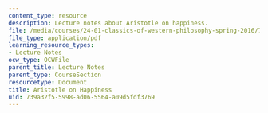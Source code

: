 ```yaml
---
content_type: resource
description: Lecture notes about Aristotle on happiness.
file: /media/courses/24-01-classics-of-western-philosophy-spring-2016/739a32f55998ad065564a09d5fdf3769_MIT24_01S16_SES8.pdf
file_type: application/pdf
learning_resource_types:
- Lecture Notes
ocw_type: OCWFile
parent_title: Lecture Notes
parent_type: CourseSection
resourcetype: Document
title: Aristotle on Happiness
uid: 739a32f5-5998-ad06-5564-a09d5fdf3769
---
```

